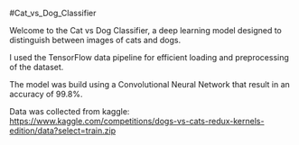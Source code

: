 #Cat_vs_Dog_Classifier

Welcome to the Cat vs Dog Classifier, a deep learning model designed to distinguish between images of cats and dogs. 

I used the TensorFlow data pipeline for efficient loading and preprocessing of the dataset. 

The model was build using a Convolutional Neural Network that result in an accuracy of 99.8%.

Data was collected from kaggle: https://www.kaggle.com/competitions/dogs-vs-cats-redux-kernels-edition/data?select=train.zip
